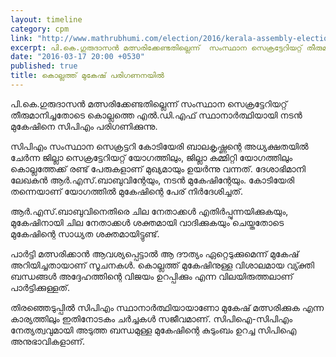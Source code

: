 ```yaml
---
layout: timeline
category: cpm
link: "http://www.mathrubhumi.com/election/2016/kerala-assembly-election/general-news/mukesh-for-kollam-malayalam-news-1.935544"
excerpt: പി.കെ.ഗുരുദാസന്‍ മത്സരിക്കേണ്ടതില്ലെന്ന്  സംസ്ഥാന സെക്രട്ടേറിയറ്റ് തീരുമാനിച്ചതോടെ കൊല്ലത്തെ എല്‍.ഡി.എഫ് സ്ഥാനാര്‍ത്ഥിയായി നടന്‍ മുകേഷിനെ സിപിഎം പരിഗണിക്കുന്നു.
date: "2016-03-17 20:00 +0530"
published: true
title: കൊല്ലത്ത് മുകേഷ് പരിഗണനയില്‍
---
```



പി.കെ.ഗുരുദാസന്‍ മത്സരിക്കേണ്ടതില്ലെന്ന്  സംസ്ഥാന സെക്രട്ടേറിയറ്റ് തീരുമാനിച്ചതോടെ കൊല്ലത്തെ എല്‍.ഡി.എഫ് സ്ഥാനാര്‍ത്ഥിയായി നടന്‍ മുകേഷിനെ സിപിഎം പരിഗണിക്കുന്നു.

സിപിഎം സംസ്ഥാന സെക്രട്ടറി കോടിയേരി ബാലകൃഷ്ണന്റെ അധ്യക്ഷതയില്‍  ചേര്‍ന്ന ജില്ലാ സെക്രട്ടേറിയറ്റ് യോഗത്തിലും, ജില്ലാ കമ്മിറ്റി യോഗത്തിലും കൊല്ലത്തേക്ക് രണ്ട് പേരുകളാണ് മുഖ്യമായും ഉയര്‍ന്നു വന്നത്. ദേശാഭിമാനി ലേഖകന്‍ ആര്‍.എസ്.ബാബുവിന്റേയും, നടന്‍ മുകേഷിന്റേയും. കോടിയേരി തന്നെയാണ് യോഗത്തില്‍ മുകേഷിന്റെ പേര് നിര്‍ദേശിച്ചത്‌.

ആര്‍.എസ്.ബാബുവിനെതിരെ ചില നേതാക്കള്‍ എതിര്‍പ്പുന്നയിക്കുകയും, മുകേഷിനായി ചില നേതാക്കള്‍ ശക്തമായി വാദിക്കുകയും ചെയ്തതോടെ മുകേഷിന്റെ സാധ്യത ശക്തമായിട്ടുണ്ട്. 

പാര്‍ട്ടി മത്സരിക്കാന്‍ ആവശ്യപ്പെട്ടാല്‍ ആ ദൗത്യം ഏറ്റെടുക്കുമെന്ന് മുകേഷ് അറിയിച്ചതായാണ് സൂചനകള്‍. കൊല്ലത്ത് മുകേഷിനുള്ള വിശാലമായ വ്യ്ക്തി ബന്ധങ്ങള്‍ അദ്ദേഹത്തിന്റെ വിജയം ഉറപ്പിക്കും എന്ന വിലയിരുത്തലാണ് പാര്‍ട്ടിക്കുള്ളത്. 

തിരഞ്ഞെടുപ്പില്‍ സിപിഎം സ്ഥാനാര്‍ത്ഥിയായാണോ മുകേഷ് മത്സരിക്കുക എന്ന കാര്യത്തിലും ഇതിനോടകം ചര്‍ച്ചകള്‍ സജീവമാണ്. സിപിഐ-സിപിഎം നേത്യത്വവുമായി അടുത്ത ബന്ധമുള്ള മുകേഷിന്റെ കുടുംബം ഉറച്ച സിപിഐ അനുഭാവികളാണ്.

